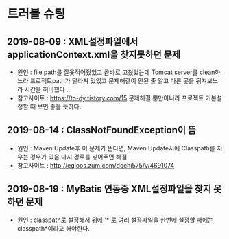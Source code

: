 # 트러블 슈팅

## 2019-08-09 : XML설정파일에서 applicationContext.xml을 찾지못하던 문제
- 원인 : file path를 잘못적어줬었고 곧바로 고쳤었는데 Tomcat server를 clean하느라 프로젝트path가 달라져 있었고 문제해결이 안된 줄 알고 다른 곳을 뒤져보느라 시간을 허비했다 ..
- 참고사이트 : https://to-dy.tistory.com/15 문제해결 뿐만아니라 프로젝트 기본설정할 때 보면 좋을 듯하다.

## 2019-08-14 : ClassNotFoundException이 뜸
- 원인 : Maven Update후 이 문제가 뜬다면, Maven Update시에 Classpath를 지우는 경우가 있음 다시 경로를 넣어주면 해결
- 참고사이트 : http://egloos.zum.com/dochi575/v/4691074

## 2019-08-19 : MyBatis 연동중 XML설정파일을 찾지 못하던 문제
- 원인 : classpath로 설정해서 뒤에 '*'로 여러 설정파일을 한번에 설정할 때에는 classpath\*이라고 해야한다.